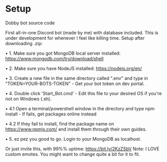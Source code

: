 # Setup
Dobby bot source code

First all-in-one Discord bot (made by me) with database included.
This is under development for whenever I feel like killing time.
Setup after downloading .zip:

• 1. Make sure you got MongoDB local server installed: https://www.mongodb.com/try/download/shell

• 2. Make sure you have NodeJS installed: https://nodejs.org/en/

• 3. Create a new file in the same directory called ".env" and type in "TOKEN=YOUR-BOTS-TOKEN" - Get your bot token on dev portal.

• 4. Double click 'Start_Bot.cmd' - Edit this file to your desired OS if you're not on Windows (.sh).

• 4.1 Open a terminal/powershell window in the directory and type npm install - If fails, get packages online instead

• 4.2 If they fail to install, find the package name on https://www.npmjs.com/ and install them through their own guides.

• 5. ez pez you good to go. Login to your MongoDB as localhost.

Or just invite this, with 99%% uptime: https://bit.ly/2KzZSbV
Note: I LOVE custom emotes. You might want to change quite a bit for it to fit.
